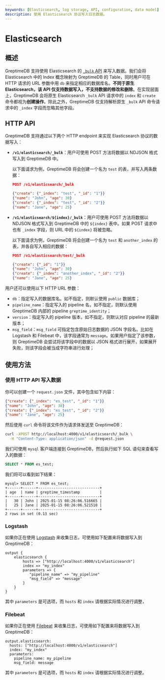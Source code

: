 ```yaml
---
keywords: [Elasticsearch, log storage, API, configuration, data model]
description: 使用 Elasticsearch 协议写入日志数据。
---
```


# Elasticsearch

## 概述

GreptimeDB 支持使用 Elasticsearch 的 [`_bulk` API](https://www.elastic.co/guide/en/elasticsearch/reference/current/docs-bulk.html) 来写入数据。我们会将 Elasticsearch 中的 Index 概念映射为 GreptimeDB 的 Table，同时用户可在 HTTP 请求的 URL 参数中用 `db` 来指定相应的数据库名。**不同于原生 Elasticsearch，该 API 仅支持数据写入，不支持数据的修改和删除**。在实现层面上，GreptimeDB 会将原生 Elasticsearch `_bulk` API 请求中的 `index` 和 `create` 命令都视为**创建操作**。除此之外，GreptimeDB 仅支持解析原生 `_bulk` API 命令请求中的 `_index` 字段而忽略其他字段。

## HTTP API

GreptimeDB 支持通过以下两个 HTTP endpoint 来实现 Elasticsearch 协议的数据写入：

- **`/v1/elasticsearch/_bulk`**：用户可使用 POST 方法将数据以 NDJSON 格式写入到 GreptimeDB 中。

  以下面请求为例，GreptimeDB 将会创建一个名为 `test` 的表，并写入两条数据：

  ```json
  POST /v1/elasticsearch/_bulk

  {"create": {"_index": "test", "_id": "1"}}
  {"name": "John", "age": 30}
  {"create": {"_index": "test", "_id": "2"}}
  {"name": "Jane", "age": 25}
  ```

- **`/v1/elasticsearch/${index}/_bulk`**：用户可使用 POST 方法将数据以 NDJSON 格式写入到 GreptimeDB 中的 `${index}` 表中。如果 POST 请求中也有 `_index` 字段，则 URL 中的 `${index}` 将被忽略。

  以下面请求为例，GreptimeDB 将会创建一个名为 `test` 和 `another_index` 的表，并各自写入相应的数据：

  ```json
  POST /v1/elasticsearch/test/_bulk

  {"create": {"_id": "1"}}
  {"name": "John", "age": 30}
  {"create": {"_index": "another_index", "_id": "2"}}
  {"name": "Jane", "age": 25}
  ```

用户还可以使用以下 HTTP URL 参数：

- `db`：指定写入的数据库名。如不指定，则默认使用 `public` 数据库；
- `pipeline_name`：指定写入的 pipeline 名，如不指定，则默认使用 GreptimeDB 内部的 pipeline `greptime_identity`；
- `version`：指定写入的 pipeline 版本，如不指定，则默认对应 pipeline 的最新版本；
- `msg_field`：`msg_field` 可指定包含原始日志数据的 JSON 字段名。比如在 Logstash 和 Filebeat 中，该字段通常为 `message`。如果用户指定了该参数，则 GreptimeDB 会尝试将该字段中的数据以 JSON 格式进行展开，如果展开失败，则该字段会被当成字符串进行处理；
  
## 使用方法

### 使用 HTTP API 写入数据

你可以创建一个 `request.json` 文件，其中包含如下内容：

```json
{"create": {"_index": "es_test", "_id": "1"}}
{"name": "John", "age": 30}
{"create": {"_index": "es_test", "_id": "2"}}
{"name": "Jane", "age": 25}
```

然后使用 `curl` 命令将该文件作为请求体发送至 GreptimeDB：

```bash
curl -XPOST http://localhost:4000/v1/elasticsearch/_bulk \
  -H "Content-Type: application/json" -d @request.json
```

我们可使用 `mysql` 客户端连接到 GreptimeDB，然后执行如下 SQL 语句来查看写入的数据：

```sql
SELECT * FROM es_test;
```

我们将可以看到如下结果：

```
mysql> SELECT * FROM es_test;
+------+------+----------------------------+
| age  | name | greptime_timestamp         |
+------+------+----------------------------+
|   30 | John | 2025-01-15 08:26:06.516665 |
|   25 | Jane | 2025-01-15 08:26:06.521510 |
+------+------+----------------------------+
2 rows in set (0.13 sec)
```

### Logstash

如果你正在使用 [Logstash](https://www.elastic.co/logstash) 来收集日志，可使用如下配置来将数据写入到 GreptimeDB：

```
output {
    elasticsearch {
        hosts => ["http://localhost:4000/v1/elasticsearch"]
        index => "my_index"
        parameters => {
           "pipeline_name" => "my_pipeline"
           "msg_field" => "message"
        }
    }
}
```

其中 `parameters` 是可选项，而 `hosts` 和 `index` 请根据实际情况进行调整， 

### Filebeat

如果你正在使用 [Filebeat](https://github.com/elastic/beats/tree/main/filebeat) 来收集日志，可使用如下配置来将数据写入到 GreptimeDB：

```
output.elasticsearch:
  hosts: ["http://localhost:4000/v1/elasticsearch"]
  index: "my_index"
  parameters:
    pipeline_name: my_pipeline
    msg_field: message
```

其中 `parameters` 是可选项，而 `hosts` 和 `index` 请根据实际情况进行调整。
